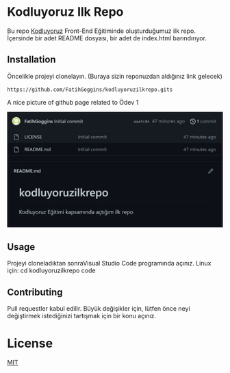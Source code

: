 # **Kodluyoruz Ilk Repo**
Bu repo [Kodluyoruz](https://www.kodluyoruz.org/) Front-End Eğitiminde oluşturduğumuz ilk repo. İçersinde bir adet README dosyası, bir adet de index.html barındırıyor.
## **Installation**
Öncelikle projeyi clonelayın. (Buraya sizin reponuzdan aldığınız link gelecek)  

```
https://github.com/FatihGoggins/kodluyoruzilkrepo.gits
```

A nice picture of github page related to Ödev 1

![Project İmage](./images/project_image.png)

## **Usage**
Projeyi cloneladıktan sonraVisual Studio Code programında açınız.
Linux için:
cd kodluyoruzilkrepo code
## Contributing
Pull requestler kabul edilir. Büyük değişikler için, lütfen önce neyi değiştirmek istediğinizi tartışmak için bir konu açınız.
# License
[MIT](https://choosealicense.com/licenses/mit/)
